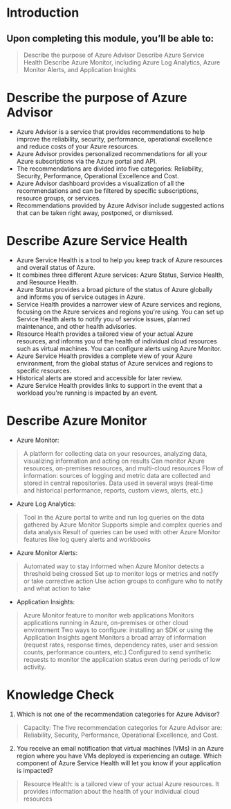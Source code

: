 # Introduction #

## Upon completing this module, you’ll be able to:

>Describe the purpose of Azure Advisor
>Describe Azure Service Health
>Describe Azure Monitor, including Azure Log Analytics, Azure Monitor Alerts, and Application Insights

# Describe the purpose of Azure Advisor #

* Azure Advisor is a service that provides recommendations to help improve the reliability, security, performance, operational excellence and reduce costs of your Azure resources.
* Azure Advisor provides personalized recommendations for all your Azure subscriptions via the Azure portal and API.
* The recommendations are divided into five categories: Reliability, Security, Performance, Operational Excellence and Cost.
* Azure Advisor dashboard provides a visualization of all the recommendations and can be filtered by specific subscriptions, resource groups, or services.
* Recommendations provided by Azure Advisor include suggested actions that can be taken right away, postponed, or dismissed.

# Describe Azure Service Health #

* Azure Service Health is a tool to help you keep track of Azure resources and overall status of Azure.
* It combines three different Azure services: Azure Status, Service Health, and Resource Health.
* Azure Status provides a broad picture of the status of Azure globally and informs you of service outages in Azure.
* Service Health provides a narrower view of Azure services and regions, focusing on the Azure services and regions you're using. You can set up Service Health alerts to notify you of service issues, planned maintenance, and other health advisories.
* Resource Health provides a tailored view of your actual Azure resources, and informs you of the health of individual cloud resources such as virtual machines. You can configure alerts using Azure Monitor.
* Azure Service Health provides a complete view of your Azure environment, from the global status of Azure services and regions to specific resources.
* Historical alerts are stored and accessible for later review.
* Azure Service Health provides links to support in the event that a workload you're running is impacted by an event.

# Describe Azure Monitor #

* Azure Monitor:
>A platform for collecting data on your resources, analyzing data, visualizing information and acting on results
>Can monitor Azure resources, on-premises resources, and multi-cloud resources
>Flow of information: sources of logging and metric data are collected and stored in central repositories. Data used in several ways (real-time and historical performance, reports, custom views, alerts, etc.)

* Azure Log Analytics:
>Tool in the Azure portal to write and run log queries on the data gathered by Azure Monitor
>Supports simple and complex queries and data analysis
>Result of queries can be used with other Azure Monitor features like log query alerts and workbooks

* Azure Monitor Alerts:
>Automated way to stay informed when Azure Monitor detects a threshold being crossed
>Set up to monitor logs or metrics and notify or take corrective action
>Use action groups to configure who to notify and what action to take

* Application Insights:
>Azure Monitor feature to monitor web applications
>Monitors applications running in Azure, on-premises or other cloud environment
>Two ways to configure: installing an SDK or using the Application Insights agent
>Monitors a broad array of information (request rates, response times, dependency rates, user and session counts, performance counters, etc.)
>Configured to send synthetic requests to monitor the application status even during periods of low activity.

# Knowledge Check #

1. Which is not one of the recommendation categories for Azure Advisor?
>Capacity: The five recommendation categories for Azure Advisor are: Reliability, Security, Performance, Operational Excellence, and Cost.
2. You receive an email notification that virtual machines (VMs) in an Azure region where you have VMs deployed is experiencing an outage. Which component of Azure Service Health will let you know if your application is impacted?
>Resource Health: is a tailored view of your actual Azure resources. It provides information about the health of your individual cloud resources